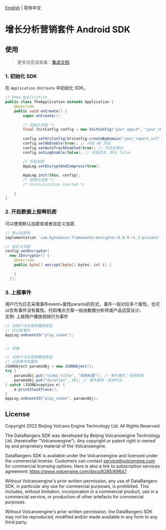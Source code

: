 [English](./README.md) | 简体中文

# 增长分析营销套件 Android SDK
## 使用
> 更多信息请查看：[集成文档](https://www.volcengine.com/docs/6285/65980)

### 1. 初始化 SDK
在 `Application.OnCreate` 中初始化 SDK。
```java
// Demo Application
public class TheApplication extends Application {
    @Override
    public void onCreate() {
        super.onCreate();
     
        /* 初始化开始 */
        final InitConfig config = new InitConfig("your_appid", "your_channel"); // AppID 和 channel
     
        config.setUriConfig(UriConfig.createByDomain("your_report_url", null)); // 数据上报地址
        config.setAbEnable(true); // 开启 AB 测试
        config.setAutoTrackEnabled(true); // 开启全埋点
        config.setLogEnable(false); // 开启日志，默认 false

        // 开启加密
        AppLog.setEncryptAndCompress(true);
      
        AppLog.init(this, config);
        /* 初始化结束 */
        /* Initialization started */
     
    }
}
```
### 2. 开启数据上报啊机密
可以使用默认加密库或者自定义加密.
```groovy
// 默认加密库
implementation 'com.bytedance.frameworks:encryptor:0.0.9-rc.2-private'
```
```java
// 自定义加密
config.setEncryptor(
  new IEncryptor() {
    @Override
    public byte[] encrypt(byte[] bytes, int i) {
      
    }
  });
```
### 3. 上报事件
用户行为日志采用事件event+属性params的形式，事件一般对应多个属性，也可以仅有事件没有属性。代码埋点方案一般由数据分析师或产品运营设计。  
实例: 上报用户播放视频行为事件
```java
// 当用户点击视频播放按钮
// 仅记录事件
AppLog.onEventV3("play_video");


// 或者:

// 当用户点击视频播放按钮
// 记录事件和属性
JSONObject paramsObj = new JSONObject();
try {
    paramsObj.put("video_title", "视频标题"); // 事件属性：视频标题 
    paramsObj.put("duration", 20); // 事件属性：视频时长
} catch (JSONException e) { 
    e.printStackTrace();
}
AppLog.onEventV3("play_video", paramsObj);
```

## License

Copyright 2022 Beijing Volcano Engine Technology Ltd. All Rights Reserved.

The DataRangers SDK was developed by Beijing Volcanoengine Technology Ltd. (hereinafter “Volcanoengine”). Any copyright or patent right is owned by and proprietary material of the Volcanoengine.

DataRangers SDK is available under the Volcanoengine and licensed under the commercial license.  Customers can contact service@volcengine.com for commercial licensing options.  Here is also a link to subscription services agreement: https://www.volcengine.com/docs/6285/69647

Without Volcanoengine's prior written permission, any use of DataRangers SDK, in particular any use for commercial purposes, is prohibited. This includes, without limitation, incorporation in a commercial product, use in a commercial service, or production of other artefacts for commercial purposes.

Without Volcanoengine's prior written permission, the DataRangers SDK may not be reproduced, modified and/or made available in any form to any third party.
